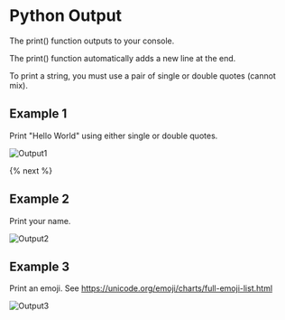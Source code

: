 # Python Output

The print() function outputs to your console.

The print() function automatically adds a new line at the end.

To print a string, you must use a pair of single or double quotes (cannot mix).

## Example 1

Print "Hello World" using either single or double quotes.

![Output1](https://raw.githubusercontent.com/profpy/id1400/master/lecture3/output1.gif)

{% next %}

## Example 2

Print your name.

![Output2](https://raw.githubusercontent.com/profpy/id1400/master/lecture3/output2.gif)

## Example 3

Print an emoji.  See https://unicode.org/emoji/charts/full-emoji-list.html

![Output3](https://raw.githubusercontent.com/profpy/id1400/master/lecture3/output3.gif)
